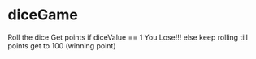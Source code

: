 # diceGame
Roll the dice
Get points
if diceValue == 1
  You Lose!!!
 else
  keep rolling till points get to 100 (winning point)
 
